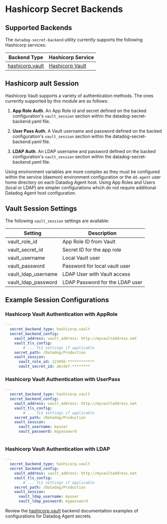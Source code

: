 # Hashicorp Secret Backends

## Supported Backends

The `datadog-secret-backend` utility currently supports the following Hashicorp services:

| Backend Type | Hashicorp Service |
| --- | --- |
| [hashicorp.vault](vault.md) | [Hashicorp Vault](https://learn.hashicorp.com/tutorials/vault/static-secrets) |


## Hashicorp ault Session

Hashicorp Vault supports a variety of authentication methods. The ones currently supported by this module are as follows:

1. **App Role Auth**. An App Role id and secret defined on the backed configuration's `vault_session` section within the datadog-secret-backend.yaml file.

2. **User Pass Auth**. A Vault username and password defined on the backed configuration's `vault_session` section within the datadog-secret-backend.yaml file.

3. **LDAP Auth**. An LDAP username and password defined on the backed configuration's `vault_session` section within the datadog-secret-backend.yaml file.

Using environment variables are more complex as they must be configured within the service (daemon) environment configuration or the `dd-agent` user home directory on each Datadog Agent host. Using App Roles and Users (local or LDAP) are simpler configurations which do not require additional Datadog Agent host configuration.

## Vault Session Settings

The following `vault_session` settings are available:

| Setting | Description |
| --- | --- |
| vault_role_id | App Role ID from Vault |
| vault_secret_id | Secret ID for the app role |
| vault_username | Local Vault user |
| vault_password | Password for local vault user |
| vault_ldap_username | LDAP User with Vault access |
| vault_ldap_password | LDAP Password for the LDAP user |

## Example Session Configurations

### Hashicorp Vault Authentication with AppRole

```yaml
---
  secret_backend_type: hashicorp.vault
  secret_backend_config:
    vault_address: vault_address: http://myvaultaddress.net
    vault_tls_config:
        # ... TLS settings if applicable
    secret_path: /Datadog/Production
    vault_session:
      vault_role_id: 123456-************
      vault_secret_id: abcdef-********
```

### Hashicorp Vault Authentication with UserPass

```yaml
---
  secret_backend_type: hashicorp.vault
  secret_backend_config:
    vault_address: vault_address: http://myvaultaddress.net
    vault_tls_config:
        # ... TLS settings if applicable
    secret_path: /Datadog/Production
    vault_session:
      vault_username: myuser
      vault_password: mypassword
      
```

### Hashicorp Vault Authentication with LDAP

```yaml
---
  secret_backend_type: hashicorp.vault
  secret_backend_config:
    vault_address: vault_address: http://myvaultaddress.net
    vault_tls_config:
        # ... TLS settings if applicable
    secret_path: /Datadog/Production
    vault_session:
      vault_ldap_username: myuser
      vault_ldap_password: mypassword
```

Review the [hashicorp.vault](vault.md) backend documentation examples of configurations for Datadog Agent secrets.
